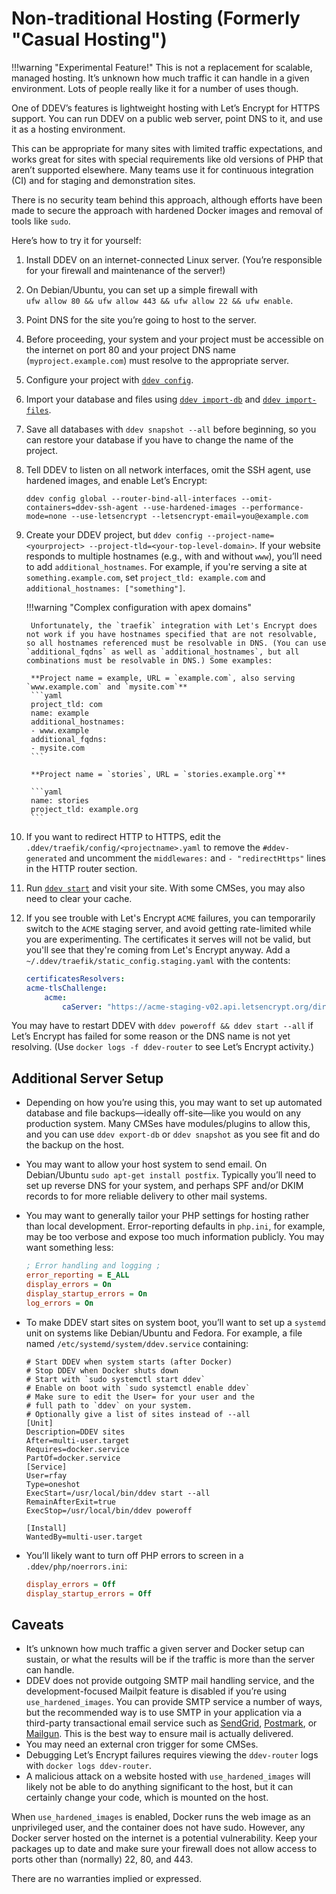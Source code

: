 # Non-traditional Hosting (Formerly "Casual Hosting")

!!!warning "Experimental Feature!"
    This is not a replacement for scalable, managed hosting. It’s unknown how much traffic it can handle in a given environment. Lots of people really like it for a number of uses though.

One of DDEV’s features is lightweight hosting with Let’s Encrypt for HTTPS support. You can run DDEV on a public web server, point DNS to it, and use it as a hosting environment.

This can be appropriate for many sites with limited traffic expectations, and works great for sites with special requirements like old versions of PHP that aren’t supported elsewhere. Many teams use it for continuous integration (CI) and for staging and demonstration sites.

There is no security team behind this approach, although efforts have been made to secure the approach with hardened Docker images and removal of tools like `sudo`.

Here’s how to try it for yourself:

1. Install DDEV on an internet-connected Linux server. (You’re responsible for your firewall and maintenance of the server!)
2. On Debian/Ubuntu, you can set up a simple firewall with  
`ufw allow 80 && ufw allow 443 && ufw allow 22 && ufw enable`.
3. Point DNS for the site you’re going to host to the server.
4. Before proceeding, your system and your project must be accessible on the internet on port 80 and your project DNS name (`myproject.example.com`) must resolve to the appropriate server.
5. Configure your project with [`ddev config`](../usage/commands.md#config).
6. Import your database and files using [`ddev import-db`](../usage/commands.md#import-db) and [`ddev import-files`](../usage/commands.md#import-files).
7. Save all databases with `ddev snapshot --all` before beginning, so you can restore your database if you have to change the name of the project.
8. Tell DDEV to listen on all network interfaces, omit the SSH agent, use hardened images, and enable Let’s Encrypt:

    ```
    ddev config global --router-bind-all-interfaces --omit-containers=ddev-ssh-agent --use-hardened-images --performance-mode=none --use-letsencrypt --letsencrypt-email=you@example.com
    ```

9. Create your DDEV project, but `ddev config --project-name=<yourproject> --project-tld=<your-top-level-domain>`. If your website responds to multiple hostnames (e.g., with and without `www`), you’ll need to add `additional_hostnames`. For example, if you're serving a site at `something.example.com`, set `project_tld: example.com` and `additional_hostnames: ["something"]`.

    !!!warning "Complex configuration with apex domains"

        Unfortunately, the `traefik` integration with Let's Encrypt does not work if you have hostnames specified that are not resolvable, so all hostnames referenced must be resolvable in DNS. (You can use `additional_fqdns` as well as `additional_hostnames`, but all combinations must be resolvable in DNS.) Some examples:

        **Project name = example, URL = `example.com`, also serving `www.example.com` and `mysite.com`**
        ```yaml
        project_tld: com
        name: example
        additional_hostnames:
        - www.example
        additional_fqdns:
        - mysite.com
        ```

        **Project name = `stories`, URL = `stories.example.org`**

        ```yaml
        name: stories
        project_tld: example.org
        ```

10. If you want to redirect HTTP to HTTPS, edit the `.ddev/traefik/config/<projectname>.yaml` to remove the `#ddev-generated` and uncomment the `middlewares:` and `- "redirectHttps"` lines in the HTTP router section.
11. Run [`ddev start`](../usage/commands.md#start) and visit your site. With some CMSes, you may also need to clear your cache.
12. If you see trouble with Let's Encrypt `ACME` failures, you can temporarily switch to the `ACME` staging server, and avoid getting rate-limited while you are experimenting. The certificates it serves will not be valid, but you'll see that they're coming from Let's Encrypt anyway. Add a `~/.ddev/traefik/static_config.staging.yaml` with the contents:

    ```yaml
    certificatesResolvers:
    acme-tlsChallenge:
        acme:
            caServer: "https://acme-staging-v02.api.letsencrypt.org/directory"
    ```

You may have to restart DDEV with `ddev poweroff && ddev start --all` if Let’s Encrypt has failed for some reason or the DNS name is not yet resolving. (Use `docker logs -f ddev-router` to see Let’s Encrypt activity.)

## Additional Server Setup

* Depending on how you’re using this, you may want to set up automated database and file backups—ideally off-site—like you would on any production system. Many CMSes have modules/plugins to allow this, and you can use `ddev export-db` or `ddev snapshot` as you see fit and do the backup on the host.
* You may want to allow your host system to send email. On Debian/Ubuntu `sudo apt-get install postfix`. Typically you’ll need to set up reverse DNS for your system, and perhaps SPF and/or DKIM records to for more reliable delivery to other mail systems.
* You may want to generally tailor your PHP settings for hosting rather than local development. Error-reporting defaults in `php.ini`, for example, may be too verbose and expose too much information publicly. You may want something less:

    ```ini
    ; Error handling and logging ;
    error_reporting = E_ALL
    display_errors = On
    display_startup_errors = On
    log_errors = On
    ```

* To make DDEV start sites on system boot, you’ll want to set up a `systemd` unit on systems like Debian/Ubuntu and Fedora. For example, a file named `/etc/systemd/system/ddev.service` containing:

    ```
    # Start DDEV when system starts (after Docker)
    # Stop DDEV when Docker shuts down
    # Start with `sudo systemctl start ddev`
    # Enable on boot with `sudo systemctl enable ddev`
    # Make sure to edit the User= for your user and the
    # full path to `ddev` on your system.
    # Optionally give a list of sites instead of --all
    [Unit]
    Description=DDEV sites
    After=multi-user.target
    Requires=docker.service
    PartOf=docker.service
    [Service]
    User=rfay
    Type=oneshot
    ExecStart=/usr/local/bin/ddev start --all
    RemainAfterExit=true
    ExecStop=/usr/local/bin/ddev poweroff

    [Install]
    WantedBy=multi-user.target
    ```

* You’ll likely want to turn off PHP errors to screen in a `.ddev/php/noerrors.ini`:

    ```ini
    display_errors = Off
    display_startup_errors = Off
    ```

## Caveats

* It’s unknown how much traffic a given server and Docker setup can sustain, or what the results will be if the traffic is more than the server can handle.
* DDEV does not provide outgoing SMTP mail handling service, and the development-focused Mailpit feature is disabled if you’re using `use_hardened_images`. You can provide SMTP service a number of ways, but the recommended way is to use SMTP in your application via a third-party transactional email service such as [SendGrid](https://sendgrid.com), [Postmark](https://postmarkapp.com), or [Mailgun](https://www.mailgun.com). This is the best way to ensure mail is actually delivered.
* You may need an external cron trigger for some CMSes.
* Debugging Let’s Encrypt failures requires viewing the `ddev-router` logs with `docker logs ddev-router`.
* A malicious attack on a website hosted with `use_hardened_images` will likely not be able to do anything significant to the host, but it can certainly change your code, which is mounted on the host.

When `use_hardened_images` is enabled, Docker runs the web image as an unprivileged user, and the container does not have sudo. However, any Docker server hosted on the internet is a potential vulnerability. Keep your packages up to date and make sure your firewall does not allow access to ports other than (normally) 22, 80, and 443.

There are no warranties implied or expressed.
